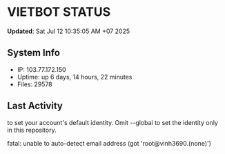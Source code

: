 # VIETBOT STATUS
**Updated**: Sat Jul 12 10:35:05 AM +07 2025

## System Info
- IP: 103.77.172.150
- Uptime: up 6 days, 14 hours, 22 minutes
- Files: 29578

## Last Activity

to set your account's default identity.
Omit --global to set the identity only in this repository.

fatal: unable to auto-detect email address (got 'root@vinh3690.(none)')
